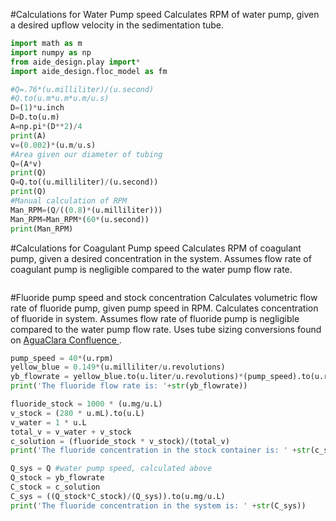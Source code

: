 #Calculations for Water Pump speed
Calculates RPM of water pump, given a desired upflow velocity in the sedimentation tube.

```python
import math as m
import numpy as np
from aide_design.play import*
import aide_design.floc_model as fm

#Q=.76*(u.milliliter)/(u.second)
#Q.to(u.m*u.m*u.m/u.s)
D=(1)*u.inch
D=D.to(u.m)
A=np.pi*(D**2)/4
print(A)
v=(0.002)*(u.m/u.s)
#Area given our diameter of tubing
Q=(A*v)
print(Q)
Q=Q.to((u.milliliter)/(u.second))
print(Q)
#Manual calculation of RPM
Man_RPM=(Q/((0.8)*(u.milliliter)))
Man_RPM=Man_RPM*(60*(u.second))
print(Man_RPM)

```

#Calculations for Coagulant Pump speed
Calculates RPM of coagulant pump, given a desired concentration in the system.
Assumes flow rate of coagulant pump is negligible compared to the water pump flow rate.

```python

```

#Fluoride pump speed and stock concentration
Calculates volumetric flow rate of fluoride pump, given pump speed in RPM.
Calculates concentration of fluoride in system.
Assumes flow rate of fluoride pump is negligible compared to the water pump flow rate.
Uses tube sizing conversions found on [AguaClara Confluence ](https://confluence.cornell.edu/display/AGUACLARA/Auto+Tutorial+for+Peristaltic+Pumps).

```python
pump_speed = 40*(u.rpm)
yellow_blue = 0.149*(u.milliliter/u.revolutions)
yb_flowrate = yellow_blue.to(u.liter/u.revolutions)*(pump_speed).to(u.revolutions/u.s)
print('The fluoride flow rate is: '+str(yb_flowrate))

fluoride_stock = 1000 * (u.mg/u.L)
v_stock = (280 * u.mL).to(u.L)
v_water = 1 * u.L
total_v = v_water + v_stock
c_solution = (fluoride_stock * v_stock)/(total_v)
print('The fluoride concentration in the stock container is: ' +str(c_solution))

Q_sys = Q #water pump speed, calculated above
Q_stock = yb_flowrate
C_stock = c_solution
C_sys = ((Q_stock*C_stock)/(Q_sys)).to(u.mg/u.L)
print('The fluoride concentration in the system is: ' +str(C_sys))

```
